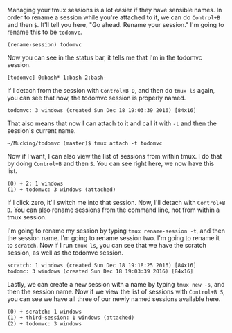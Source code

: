 Managing your tmux sessions is a lot easier if they have sensible names. In order to rename a session while you're attached to it, we can do `Control+B` and then `$`. It'll tell you here, "Go ahead. Rename your session." I'm going to rename this to be `todomvc`.

    (rename-session) todomvc

Now you can see in the status bar, it tells me that I'm in the todomvc session.

    [todomvc] 0:bash* 1:bash 2:bash-

If I detach from the session with `Control+B D`, and then do `tmux ls` again, you can see that now, the todomvc session is properly named.

    todomvc: 3 windows (created Sun Dec 18 19:03:39 2016) [84x16]

That also means that now I can attach to it and call it with `-t` and then the session's current name.

    ~/Mucking/todomvc (master)$ tmux attach -t todomvc

 Now if I want, I can also view the list of sessions from within tmux. I do that by doing `Control+B` and then `S`. You can see right here, we now have this list.

    (0) + 2: 1 windows
    (1) + todomvc: 3 windows (attached)

 If I click zero, it'll switch me into that session. Now, I'll detach with `Control+B D`. You can also rename sessions from the command line, not from within a tmux session.

 I'm going to rename my session by typing `tmux rename-session -t`, and then the session name. I'm going to rename session two. I'm going to rename it to `scratch`. Now if I run `tmux ls`, you can see that we have the scratch session, as well as the todomvc session.

    scratch: 1 windows (created Sun Dec 18 19:18:25 2016) [84x16]
    todomc: 3 windows (created Sun Dec 18 19:03:39 2016) [84x16]

Lastly, we can create a new session with a name by typing `tmux new -s`, and then the session name. Now if we view the list of sessions with `Control+B S`, you can see we have all three of our newly named sessions available here.

    (0) + scratch: 1 windows
    (1) + third-session: 1 windows (attached)
    (2) + todomvc: 3 windows